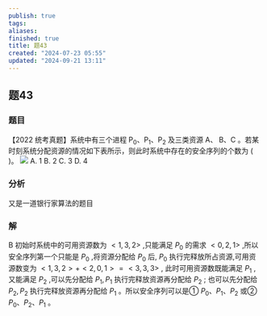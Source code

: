 ```yaml
---
publish: true
tags: 
aliases: 
finished: true
title: 题43
created: "2024-07-23 05:55"
updated: "2024-09-21 13:11"
---
```

## 题43
### 题目
【2022 统考真题】系统中有三个进程 ${\mathrm{P}}_{0}\text{、}{\mathrm{P}}_{1}\text{、}{\mathrm{P}}_{2}$ 及三类资源 $\mathrm{A}\text{、}\mathrm{\;B}\text{、}\mathrm{C}$ 。若某时刻系统分配资源的情况如下表所示，则此时系统中存在的安全序列的个数为 ( )。
![](https://img.hwenyi.live/202409192243850.webp)
A. 1 
B. 2 
C. 3 
D. 4
### 分析
又是一道银行家算法的题目
### 解
B
初始时系统中的可用资源数为 $< 1,3,2 >$ ,只能满足 ${P}_{0}$ 的需求 $< 0,2,1 >$ ,所以安全序列第一个只能是 ${P}_{0}$ ,将资源分配给 ${P}_{0}$ 后, ${P}_{0}$ 执行完释放所占资源,可用资源数变为 $< 1,3,2 > + < 2,0,1 > = < 3,3,3 >$ , 此时可用资源数既能满足 ${P}_{1}$ ,又能满足 ${P}_{2}$ ,可以先分配给 ${P}_{1},{P}_{1}$ 执行完释放资源再分配给 ${P}_{2}$ ; 也可以先分配给 ${P}_{2},{P}_{2}$ 执行完释放资源再分配给 ${P}_{1}$ 。所以安全序列可以是① ${P}_{0}\text{、}{P}_{1}\text{、}{P}_{2}$ 或② ${P}_{0}\text{、}{P}_{2}\text{、}{P}_{1}$ 。

